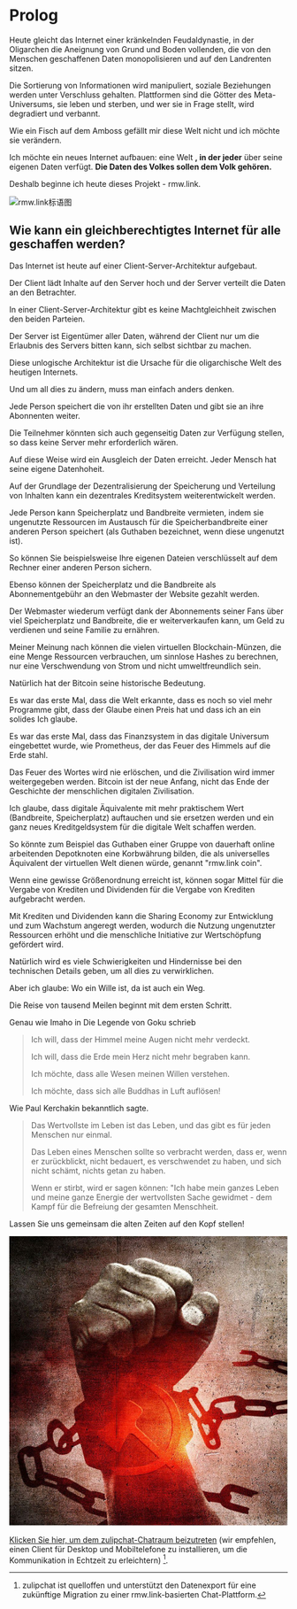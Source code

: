 # Prolog

Heute gleicht das Internet einer kränkelnden Feudaldynastie, in der Oligarchen die Aneignung von Grund und Boden vollenden, die von den Menschen geschaffenen Daten monopolisieren und auf den Landrenten sitzen.

Die Sortierung von Informationen wird manipuliert, soziale Beziehungen werden unter Verschluss gehalten. Plattformen sind die Götter des Meta-Universums, sie leben und sterben, und wer sie in Frage stellt, wird degradiert und verbannt.

Wie ein Fisch auf dem Amboss gefällt mir diese Welt nicht und ich möchte sie verändern.

Ich möchte ein neues Internet aufbauen: eine Welt **, in der jeder** über seine eigenen Daten verfügt. **Die Daten des Volkes sollen dem Volk gehören.**

Deshalb beginne ich heute dieses Projekt - rmw.link.

![rmw.link标语图](/slogan.svg)

## Wie kann ein gleichberechtigtes Internet für alle geschaffen werden?

Das Internet ist heute auf einer Client-Server-Architektur aufgebaut.

Der Client lädt Inhalte auf den Server hoch und der Server verteilt die Daten an den Betrachter.

In einer Client-Server-Architektur gibt es keine Machtgleichheit zwischen den beiden Parteien.

Der Server ist Eigentümer aller Daten, während der Client nur um die Erlaubnis des Servers bitten kann, sich selbst sichtbar zu machen.

Diese unlogische Architektur ist die Ursache für die oligarchische Welt des heutigen Internets.

Und um all dies zu ändern, muss man einfach anders denken.

Jede Person speichert die von ihr erstellten Daten und gibt sie an ihre Abonnenten weiter.

Die Teilnehmer könnten sich auch gegenseitig Daten zur Verfügung stellen, so dass keine Server mehr erforderlich wären.

Auf diese Weise wird ein Ausgleich der Daten erreicht. Jeder Mensch hat seine eigene Datenhoheit.

Auf der Grundlage der Dezentralisierung der Speicherung und Verteilung von Inhalten kann ein dezentrales Kreditsystem weiterentwickelt werden.

Jede Person kann Speicherplatz und Bandbreite vermieten, indem sie ungenutzte Ressourcen im Austausch für die Speicherbandbreite einer anderen Person speichert (als Guthaben bezeichnet, wenn diese ungenutzt ist).

So können Sie beispielsweise Ihre eigenen Dateien verschlüsselt auf dem Rechner einer anderen Person sichern.

Ebenso können der Speicherplatz und die Bandbreite als Abonnementgebühr an den Webmaster der Website gezahlt werden.

Der Webmaster wiederum verfügt dank der Abonnements seiner Fans über viel Speicherplatz und Bandbreite, die er weiterverkaufen kann, um Geld zu verdienen und seine Familie zu ernähren.

Meiner Meinung nach können die vielen virtuellen Blockchain-Münzen, die eine Menge Ressourcen verbrauchen, um sinnlose Hashes zu berechnen, nur eine Verschwendung von Strom und nicht umweltfreundlich sein.

Natürlich hat der Bitcoin seine historische Bedeutung.

Es war das erste Mal, dass die Welt erkannte, dass es noch so viel mehr Programme gibt, dass der Glaube einen Preis hat und dass ich an ein solides Ich glaube.

Es war das erste Mal, dass das Finanzsystem in das digitale Universum eingebettet wurde, wie Prometheus, der das Feuer des Himmels auf die Erde stahl.

Das Feuer des Wortes wird nie erlöschen, und die Zivilisation wird immer weitergegeben werden. Bitcoin ist der neue Anfang, nicht das Ende der Geschichte der menschlichen digitalen Zivilisation.

Ich glaube, dass digitale Äquivalente mit mehr praktischem Wert (Bandbreite, Speicherplatz) auftauchen und sie ersetzen werden und ein ganz neues Kreditgeldsystem für die digitale Welt schaffen werden.

So könnte zum Beispiel das Guthaben einer Gruppe von dauerhaft online arbeitenden Depotknoten eine Korbwährung bilden, die als universelles Äquivalent der virtuellen Welt dienen würde, genannt "rmw.link coin".

Wenn eine gewisse Größenordnung erreicht ist, können sogar Mittel für die Vergabe von Krediten und Dividenden für die Vergabe von Krediten aufgebracht werden.

Mit Krediten und Dividenden kann die Sharing Economy zur Entwicklung und zum Wachstum angeregt werden, wodurch die Nutzung ungenutzter Ressourcen erhöht und die menschliche Initiative zur Wertschöpfung gefördert wird.

Natürlich wird es viele Schwierigkeiten und Hindernisse bei den technischen Details geben, um all dies zu verwirklichen.

Aber ich glaube: Wo ein Wille ist, da ist auch ein Weg.

Die Reise von tausend Meilen beginnt mit dem ersten Schritt.

Genau wie Imaho in Die Legende von Goku schrieb

> Ich will, dass der Himmel meine Augen nicht mehr verdeckt.
> 
> Ich will, dass die Erde mein Herz nicht mehr begraben kann.
> 
> Ich möchte, dass alle Wesen meinen Willen verstehen.
> 
> Ich möchte, dass sich alle Buddhas in Luft auflösen!

Wie Paul Kerchakin bekanntlich sagte.

> Das Wertvollste im Leben ist das Leben, und das gibt es für jeden Menschen nur einmal.
> 
> Das Leben eines Menschen sollte so verbracht werden, dass er, wenn er zurückblickt, nicht bedauert, es verschwendet zu haben, und sich nicht schämt, nichts getan zu haben.
> 
> Wenn er stirbt, wird er sagen können: "Ich habe mein ganzes Leben und meine ganze Energie der wertvollsten Sache gewidmet - dem Kampf für die Befreiung der gesamten Menschheit.

Lassen Sie uns gemeinsam die alten Zeiten auf den Kopf stellen!

![](https://raw.githubusercontent.com/gcxfd/img/gh-pages/1.jpg)

[Klicken Sie hier, um dem zulipchat-Chatraum beizutreten](https://rmw.zulipchat.com) (wir empfehlen, einen Client für Desktop und Mobiltelefone zu installieren, um die Kommunikation in Echtzeit zu erleichtern) [^1].

[^1]: zulipchat ist quelloffen und unterstützt den Datenexport für eine zukünftige Migration zu einer rmw.link-basierten Chat-Plattform.